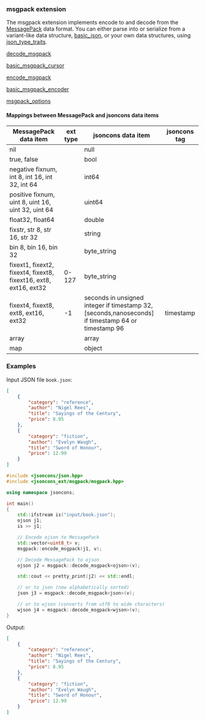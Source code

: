 ### msgpack extension

The msgpack extension implements encode to and decode from the [MessagePack](http://msgpack.org/index.html) data format.
You can either parse into or serialize from a variant-like data structure, [basic_json](../basic_json.md), or your own
data structures, using [json_type_traits](../json_type_traits.md).


[decode_msgpack](decode_msgpack.md)

[basic_msgpack_cursor](basic_msgpack_cursor.md)

[encode_msgpack](encode_msgpack.md)

[basic_msgpack_encoder](basic_msgpack_encoder.md)

[msgpack_options](msgpack_options.md)

#### Mappings between MessagePack and jsoncons data items

MessagePack data item                              |ext type | jsoncons data item|jsoncons tag  
-------------------------------------------------- |-----------------|---------------|------------------
 nil                                               |                  | null          |                  
 true, false                                     |                  | bool          |                  
 negative fixnum, int 8, int 16, int 32, int 64    |                  | int64         |                  
 positive fixnum, uint 8, uint 16, uint 32, uint 64|                  | uint64        |                  
 float32, float64                                |                  | double        |                  
 fixstr, str 8, str 16, str 32                   |                  | string        |                  
 bin 8, bin 16, bin 32                           |                  | byte_string   |                  
 fixext1, fixext2, fixext4, fixext8, fixext16, ext8, ext16, ext32    |0-127| byte_string               |
 fixext4, fixext8, ext8, ext16, ext32    |-1                 |seconds in unsigned integer if timestamp 32,<br>[seconds,nanoseconds] if timestamp 64 or timestamp 96| timestamp
 array                                             |                  | array         |                  
 map                                               |                  | object        |                  

### Examples

Input JSON file `book.json`:

```json
[
    {
        "category": "reference",
        "author": "Nigel Rees",
        "title": "Sayings of the Century",
        "price": 8.95
    },
    {
        "category": "fiction",
        "author": "Evelyn Waugh",
        "title": "Sword of Honour",
        "price": 12.99
    }
]
```
```c++
#include <jsoncons/json.hpp>
#include <jsoncons_ext/msgpack/msgpack.hpp>

using namespace jsoncons;

int main()
{
    std::ifstream is("input/book.json");
    ojson j1;
    is >> j1;

    // Encode ojson to MessagePack
    std::vector<uint8_t> v;
    msgpack::encode_msgpack(j1, v);

    // Decode MessagePack to ojson 
    ojson j2 = msgpack::decode_msgpack<ojson>(v);

    std::cout << pretty_print(j2) << std::endl;

    // or to json (now alphabetically sorted)
    json j3 = msgpack::decode_msgpack<json>(v);

    // or to wjson (converts from utf8 to wide characters)
    wjson j4 = msgpack::decode_msgpack<wjson>(v);
}
```
Output:
```json
[
    {
        "category": "reference",
        "author": "Nigel Rees",
        "title": "Sayings of the Century",
        "price": 8.95
    },
    {
        "category": "fiction",
        "author": "Evelyn Waugh",
        "title": "Sword of Honour",
        "price": 12.99
    }
]
```




